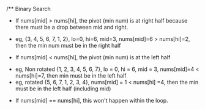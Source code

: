 /** Binary Search
* If nums[mid] > nums[hi], the pivot (min num) is at right half because there must be a drop between mid and right.
- eg, {3, 4, 5, 6, 7, 1, 2}, lo=0, hi=6, mid=3, nums[mid]=6 > nums[hi]=2, then the min num must be in the right half
* If nums[mid] < nums[hi], the pivot (min num) is at the left half
- eg, Non rotated {1, 2, 3, 4, 5, 6, 7}, lo = 0, hi = 6, mid = 3, nums[mid]=4 < nums[hi]=7, then min must be in the left half
- eg, rotated {5, 6, 7, 1, 2, 3, 4}, nums[mid] = 1 < nums[hi] =4, then the min must be in the left half (including mid)
* If nums[mid] == nums[hi], this won't happen within the loop.
​